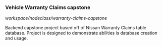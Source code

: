 ### Vehicle Warranty Claims capstone

*workspace/nodeclass/warranty-claims-capstone*

Backend capstone project based off of Nissan Warranty Claims table database. Project is designed to demonstrate abilities is database creation and usage.

